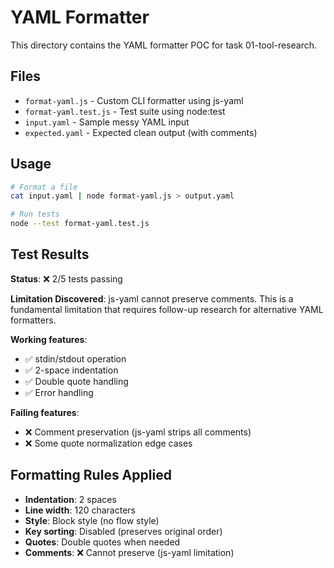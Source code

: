 # YAML Formatter

This directory contains the YAML formatter POC for task 01-tool-research.

## Files

- `format-yaml.js` - Custom CLI formatter using js-yaml
- `format-yaml.test.js` - Test suite using node:test
- `input.yaml` - Sample messy YAML input
- `expected.yaml` - Expected clean output (with comments)

## Usage

```bash
# Format a file
cat input.yaml | node format-yaml.js > output.yaml

# Run tests
node --test format-yaml.test.js
```

## Test Results

**Status**: ❌ 2/5 tests passing

**Limitation Discovered**: js-yaml cannot preserve comments. This is a fundamental limitation that requires follow-up research for alternative YAML formatters.

**Working features**:
- ✅ stdin/stdout operation
- ✅ 2-space indentation
- ✅ Double quote handling
- ✅ Error handling

**Failing features**:
- ❌ Comment preservation (js-yaml strips all comments)
- ❌ Some quote normalization edge cases

## Formatting Rules Applied

- **Indentation**: 2 spaces
- **Line width**: 120 characters  
- **Style**: Block style (no flow style)
- **Key sorting**: Disabled (preserves original order)
- **Quotes**: Double quotes when needed
- **Comments**: ❌ Cannot preserve (js-yaml limitation)